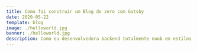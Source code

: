 ```yaml
---
title: Como foi construir um Blog do zero com Gatsby
date: 2020-05-22
template: blog
image: ./helloworld.jpg
banner: ./helloworld.jpg
description: Como eu desenvolvedora backend totalmente noob em estilos consegui construir um blog do zero. Vou contar aqui algumas experiências, desafios e o que eu mais aprendi.
---
```

